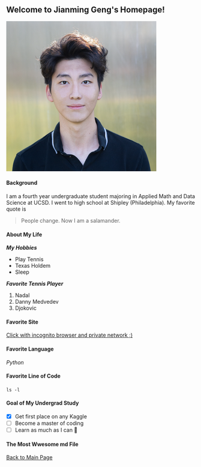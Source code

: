 ## Welcome to Jianming Geng's Homepage!

![My profile pic if you have not seen it already on my LinkedIn](asset/profile_pic.png)

#### Background 
I am a fourth year undergraduate student majoring in Applied Math and Data Science at UCSD. I went to high school at Shipley (Philadelphia). My favorite quote is 
> People change. Now I am a salamander. 

#### About My Life
***My Hobbies***
- Play Tennis
- Texas Holdem
- Sleep

***Favorite Tennis Player***
1. Nadal
2. Danny Medvedev
3. Djokovic

#### Favorite Site
[Click with incognito browser and private network ;)](https://www.youtube.com/watch?v=dQw4w9WgXcQ&ab_channel=RickAstley)

#### Favorite Language
*Python*

#### Favorite Line of Code
`ls -l`

#### Goal of My Undergrad Study
- [x] Get first place on any Kaggle
- [ ] Become a master of coding
- [ ] Learn as much as I can :tada:

#### The Most Wwesome md File
[Back to Main Page](README.md)




